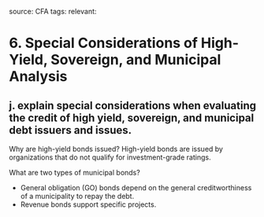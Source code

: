 source: CFA
tags: 
relevant: 

# 6. Special Considerations of High-Yield, Sovereign, and Municipal Analysis

## j. explain special considerations when evaluating the credit of high yield, sovereign, and municipal debt issuers and issues.

Why are high-yield bonds issued?
High-yield bonds are issued by organizations that do not qualify for investment-grade ratings.

What are two types of municipal bonds?
- General obligation (GO) bonds depend on the general creditworthiness of a municipality to repay the debt. 
- Revenue bonds support specific projects.

